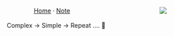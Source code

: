 <p align="center">
  <picture>
    <source
      srcset="https://github-readme-stats.vercel.app/api/top-langs/?username=CottonCandyZ&layout=compact&theme=dark"
      media="(prefers-color-scheme: dark)"
    />
    <source
      srcset="https://github-readme-stats.vercel.app/api/top-langs/?username=CottonCandyZ&layout=compact"
      media="(prefers-color-scheme: light), (prefers-color-scheme: no-preference)"
    />
    <img align="right" src="https://github-readme-stats.vercel.app/api/top-langs/?username=CottonCandyZ&layout=compact" />
  </picture>
  <a href='https://home.nanachi.moe'>Home</a>
  ·
  <a href='https://cottoncandyz.notion.site'>Note</a>
  <br/>
  <br/>
  Complex → Simple → Repeat .... 🔁
</p>
